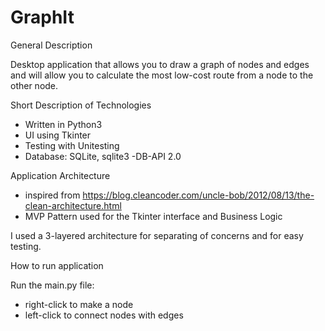 # GraphIt

General Description

Desktop application that allows you to draw a graph of nodes and edges and will allow you to calculate the most low-cost route from a node to the other node.


Short Description of Technologies
  * Written in Python3 
  * UI using Tkinter
  * Testing with Unitesting
  * Database: SQLite, sqlite3 -DB-API 2.0

Application Architecture 
- inspired from https://blog.cleancoder.com/uncle-bob/2012/08/13/the-clean-architecture.html
- MVP Pattern used for the Tkinter interface and Business Logic

I used a 3-layered architecture for separating of concerns and for easy testing.

How to run application


Run the main.py file:

* right-click to make a node
* left-click to connect nodes with edges
